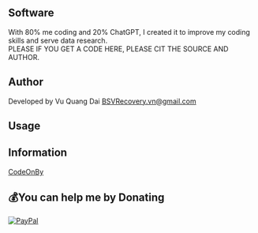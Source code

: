 ## Software
With 80% me coding and 20% ChatGPT, I created it to improve my coding skills and serve data research. <br>
PLEASE IF YOU GET A CODE HERE, PLEASE CIT THE SOURCE AND AUTHOR.

## Author
Developed by Vu Quang Dai <BSVRecovery.vn@gmail.com>

## Usage

## Information
[CodeOnBy](https://codeonby.com/)

## 💰You can help me by Donating
[![PayPal](https://img.shields.io/badge/PayPal-00457C?style=for-the-badge&logo=paypal&logoColor=white)](https://paypal.me/BSVPay)
